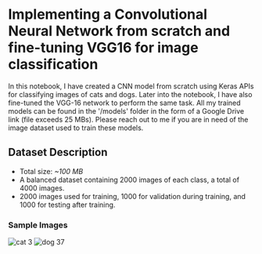 # Implementing a Convolutional Neural Network from scratch and fine-tuning VGG16 for image classification

In this notebook, I have created a CNN model from scratch using Keras APIs for classifying images of cats and dogs. Later into the notebook, I have also fine-tuned the VGG-16 network to perform the same task. All my trained models can be found in the '/models' folder in the form of a Google Drive link (file exceeds 25 MBs). Please reach out to me if you are in need of the image dataset used to train these models.

## Dataset Description
* Total size: *~100 MB*
* A balanced dataset containing 2000 images of each class, a total of 4000 images.
* 2000 images used for training, 1000 for validation during training, and 1000 for testing after training.

### Sample Images

![cat 3](https://github.com/user-attachments/assets/9568ae66-461a-4c87-8f07-c990cafbeced) ![dog 37](https://github.com/user-attachments/assets/64b5798d-4a17-49be-bf6c-0156ab7e4f2b)
